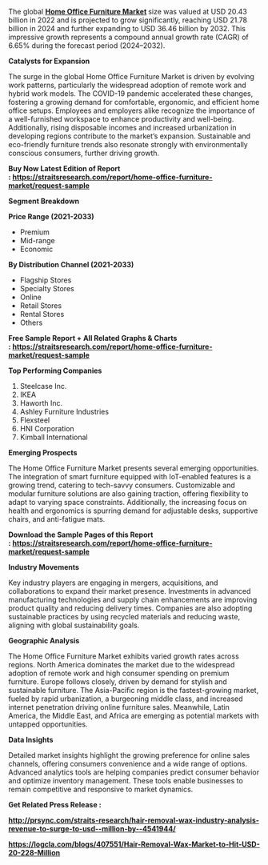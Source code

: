 <p>The global&nbsp;<strong><a href="https://straitsresearch.com/report/home-office-furniture-market">Home Office Furniture Market</a> </strong>size was valued at USD 20.43 billion in 2022 and is projected to grow significantly, reaching USD 21.78 billion in 2024 and further expanding to USD 36.46 billion by 2032. This impressive growth represents a compound annual growth rate (CAGR) of 6.65% during the forecast period (2024&ndash;2032).</p>
<p><strong>Catalysts for Expansion</strong></p>
<p>The surge in the global Home Office Furniture Market is driven by evolving work patterns, particularly the widespread adoption of remote work and hybrid work models. The COVID-19 pandemic accelerated these changes, fostering a growing demand for comfortable, ergonomic, and efficient home office setups. Employees and employers alike recognize the importance of a well-furnished workspace to enhance productivity and well-being. Additionally, rising disposable incomes and increased urbanization in developing regions contribute to the market&rsquo;s expansion. Sustainable and eco-friendly furniture trends also resonate strongly with environmentally conscious consumers, further driving growth.</p>
<p><strong>Buy Now Latest Edition of Report :&nbsp;<a href="https://straitsresearch.com/report/home-office-furniture-market/request-sample">https://straitsresearch.com/report/home-office-furniture-market/request-sample</a>&nbsp;</strong></p>
<p><strong>Segment Breakdown&nbsp;</strong></p>
<p><strong>Price Range (2021-2033)</strong></p>
<ul>
<li>Premium</li>
<li>Mid-range</li>
<li>Economic</li>
</ul>
<p><strong>By Distribution Channel (2021-2033)</strong></p>
<ul>
<li>Flagship Stores</li>
<li>Specialty Stores</li>
<li>Online</li>
<li>Retail Stores</li>
<li>Rental Stores</li>
<li>Others</li>
</ul>
<p><strong>Free Sample Report + All Related Graphs &amp; Charts :&nbsp;<a href="https://straitsresearch.com/report/home-office-furniture-market/request-sample">https://straitsresearch.com/report/home-office-furniture-market/request-sample</a>&nbsp;</strong></p>
<p><strong>Top Performing Companies</strong></p>
<ol>
<li>Steelcase Inc.</li>
<li>IKEA</li>
<li>Haworth Inc.</li>
<li>Ashley Furniture Industries</li>
<li>Flexsteel</li>
<li>HNI Corporation</li>
<li>Kimball International</li>
</ol>
<p><strong>Emerging Prospects</strong></p>
<p>The Home Office Furniture Market presents several emerging opportunities. The integration of smart furniture equipped with IoT-enabled features is a growing trend, catering to tech-savvy consumers. Customizable and modular furniture solutions are also gaining traction, offering flexibility to adapt to varying space constraints. Additionally, the increasing focus on health and ergonomics is spurring demand for adjustable desks, supportive chairs, and anti-fatigue mats.</p>
<p><strong>Download the Sample Pages of this Report :&nbsp;<a href="https://straitsresearch.com/report/home-office-furniture-market/request-sample">https://straitsresearch.com/report/home-office-furniture-market/request-sample</a>&nbsp;</strong></p>
<p><strong>Industry Movements</strong></p>
<p>Key industry players are engaging in mergers, acquisitions, and collaborations to expand their market presence. Investments in advanced manufacturing technologies and supply chain enhancements are improving product quality and reducing delivery times. Companies are also adopting sustainable practices by using recycled materials and reducing waste, aligning with global sustainability goals.</p>
<p><strong>Geographic Analysis</strong></p>
<p>The Home Office Furniture Market exhibits varied growth rates across regions. North America dominates the market due to the widespread adoption of remote work and high consumer spending on premium furniture. Europe follows closely, driven by demand for stylish and sustainable furniture. The Asia-Pacific region is the fastest-growing market, fueled by rapid urbanization, a burgeoning middle class, and increased internet penetration driving online furniture sales. Meanwhile, Latin America, the Middle East, and Africa are emerging as potential markets with untapped opportunities.</p>
<p><strong>Data Insights</strong></p>
<p>Detailed market insights highlight the growing preference for online sales channels, offering consumers convenience and a wide range of options. Advanced analytics tools are helping companies predict consumer behavior and optimize inventory management. These tools enable businesses to remain competitive and responsive to market dynamics.</p>
<p><strong>Get Related Press Release :</strong></p>
<p><strong><a href="http://prsync.com/straits-research/hair-removal-wax-industry-analysis-revenue-to-surge-to-usd--million-by--4541944/">http://prsync.com/straits-research/hair-removal-wax-industry-analysis-revenue-to-surge-to-usd--million-by--4541944/</a></strong></p>
<p><strong><a href="https://logcla.com/blogs/407551/Hair-Removal-Wax-Market-to-Hit-USD-20-228-Million">https://logcla.com/blogs/407551/Hair-Removal-Wax-Market-to-Hit-USD-20-228-Million</a><br /></strong></p>
